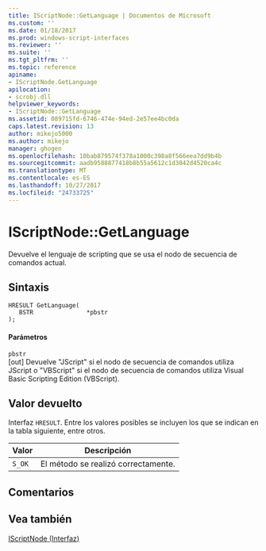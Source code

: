 ```yaml
---
title: IScriptNode::GetLanguage | Documentos de Microsoft
ms.custom: ''
ms.date: 01/18/2017
ms.prod: windows-script-interfaces
ms.reviewer: ''
ms.suite: ''
ms.tgt_pltfrm: ''
ms.topic: reference
apiname:
- IScriptNode.GetLanguage
apilocation:
- scrobj.dll
helpviewer_keywords:
- IScriptNode::GetLanguage
ms.assetid: 089715fd-6746-474e-94ed-2e57ee4bc0da
caps.latest.revision: 13
author: mikejo5000
ms.author: mikejo
manager: ghogen
ms.openlocfilehash: 10bab879574f378a1000c398a8f566eea7dd9b4b
ms.sourcegitcommit: aadb9588877418b8b55a5612c1d3842d4520ca4c
ms.translationtype: MT
ms.contentlocale: es-ES
ms.lasthandoff: 10/27/2017
ms.locfileid: "24733725"
---
```

# <a name="iscriptnodegetlanguage"></a>IScriptNode::GetLanguage
Devuelve el lenguaje de scripting que se usa el nodo de secuencia de comandos actual.  
  
## <a name="syntax"></a>Sintaxis  
  
```  
HRESULT GetLanguage(  
   BSTR               *pbstr  
);  
```  
  
#### <a name="parameters"></a>Parámetros  
 `pbstr`  
 [out] Devuelve "JScript" si el nodo de secuencia de comandos utiliza JScript o "VBScript" si el nodo de secuencia de comandos utiliza Visual Basic Scripting Edition (VBScript).  
  
## <a name="return-value"></a>Valor devuelto  
 Interfaz `HRESULT`. Entre los valores posibles se incluyen los que se indican en la tabla siguiente, entre otros.  
  
|Valor|Descripción|  
|-----------|-----------------|  
|`S_OK`|El método se realizó correctamente.|  
  
## <a name="remarks"></a>Comentarios  
  
## <a name="see-also"></a>Vea también  
 [IScriptNode (Interfaz)](../../winscript/reference/iscriptnode-interface.md)
